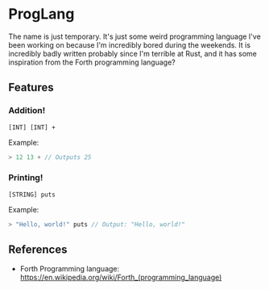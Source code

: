 # ProgLang
The name is just temporary. It's just some weird programming language I've been working on because I'm incredibly bored
during the weekends. It is incredibly badly written probably since I'm terrible at Rust, and it has some inspiration
from the Forth programming language?

## Features
### Addition!
```
[INT] [INT] +
```

Example:
```java
> 12 13 + // Outputs 25
```

### Printing!
```
[STRING] puts
```

Example:
```java
> "Hello, world!" puts // Output: "Hello, world!"
```

## References
- Forth Programming language: https://en.wikipedia.org/wiki/Forth_(programming_language)